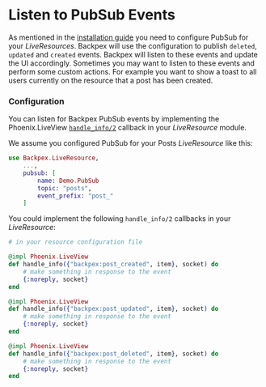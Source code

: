# Listen to PubSub Events

As mentioned in the [installation guide](get_started/installation.md) you need to configure PubSub for your *LiveResources*. Backpex will use the configuration to publish `deleted`, `updated` and `created` events. Backpex will listen to these events and update the UI accordingly. Sometimes you may want to listen to these events and perform some custom actions. For example you want to show a toast to all users currently on the resource that a post has been created.

### Configuration

You can listen for Backpex PubSub events by implementing the Phoenix.LiveView [`handle_info/2`](Phoenix.LiveView.html#c:handle_info/2) callback in your *LiveResource* module.

We assume you configured PubSub for your Posts *LiveResource* like this:

```elixir
use Backpex.LiveResource,
    ...,
    pubsub: [
        name: Demo.PubSub
        topic: "posts",
        event_prefix: "post_"
    ]
```

You could implement the following `handle_info/2` callbacks in your *LiveResource*:

```elixir
# in your resource configuration file

@impl Phoenix.LiveView
def handle_info({"backpex:post_created", item}, socket) do
    # make something in response to the event
    {:noreply, socket}
end

@impl Phoenix.LiveView
def handle_info({"backpex:post_updated", item}, socket) do
    # make something in response to the event
    {:noreply, socket}
end

@impl Phoenix.LiveView
def handle_info({"backpex:post_deleted", item}, socket) do
    # make something in response to the event
    {:noreply, socket}
end
```
